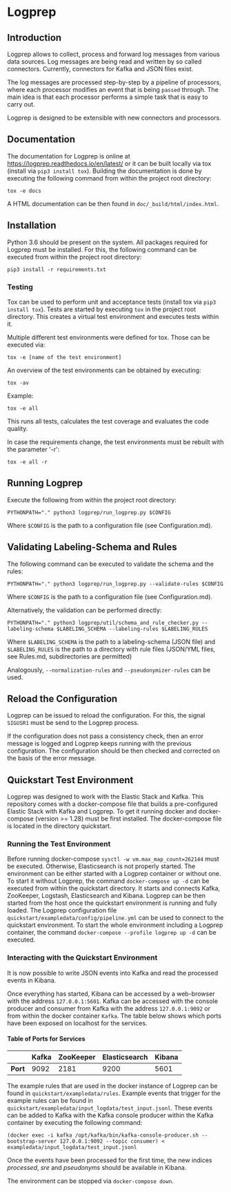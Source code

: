 # Logprep

## Introduction

Logprep allows to collect, process and forward log messages from various data sources.
Log messages are being read and written by so called connectors.
Currently, connectors for Kafka and JSON files exist.

The log messages are processed step-by-step by a pipeline of processors,
where each processor modifies an event that is being `passed` through.
The main idea is that each processor performs a simple task that is easy to carry out.

Logprep is designed to be extensible with new connectors and processors.

## Documentation

The documentation for Logprep is online at https://logprep.readthedocs.io/en/latest/ or it can be built locally via tox (install via `pip3 install tox`). 
Building the documentation is done by executing the following command from within the project root directory:

`tox -e docs`

A HTML documentation can be then found in `doc/_build/html/index.html`.

## Installation

Python 3.6 should be present on the system.
All packages required for Logprep must be installed.
For this, the following command can be executed from within the project root directory: 
  
`pip3 install -r requirements.txt`

### Testing

Tox can be used to perform unit and acceptance tests (install tox via `pip3 install tox`).
Tests are started by executing `tox` in the project root directory.
This creates a virtual test environment and executes tests within it.

Multiple different test environments were defined for tox.
Those can be executed via:

`tox -e [name of the test environment]`
 
An overview of the test environments can be obtained by executing:

`tox -av`

Example:

`tox -e all`

This runs all tests, calculates the test coverage and evaluates the code quality.

In case the requirements change, the test environments must be rebuilt with the parameter '-r':

`tox -e all -r`
 

## Running Logprep

Execute the following from within the project root directory: 

`PYTHONPATH="." python3 logprep/run_logprep.py $CONFIG`

Where `$CONFIG` is the path to a configuration file (see Configuration.md).

## Validating Labeling-Schema and Rules

The following command can be executed to validate the schema and the rules:

`PYTHONPATH="." python3 logprep/run_logprep.py --validate-rules $CONFIG`

Where `$CONFIG` is the path to a configuration file (see Configuration.md).

Alternatively, the validation can be performed directly:

`PYTHONPATH="." python3 logprep/util/schema_and_rule_checker.py --labeling-schema $LABELING_SCHEMA --labeling-rules $LABELING_RULES`

Where `$LABELING_SCHEMA` is the path to a labeling-schema (JSON file) and `$LABELING_RULES` is the path to a directory with rule files (JSON/YML files, see Rules.md, subdirectories are permitted)

Analogously, `--normalization-rules` and `--pseudonymizer-rules` can be used.



## Reload the Configuration

Logprep can be issued to reload the configuration. 
For this, the signal `SIGUSR1` must be send to the Logprep process.

If the configuration does not pass a consistency check, then an error message is logged and Logprep keeps running with the previous configuration.
The configuration should be then checked and corrected on the basis of the error message.


## Quickstart Test Environment

Logprep was designed to work with the Elastic Stack and Kafka.
This repository comes with a docker-compose file that builds a pre-configured Elastic Stack with Kafka and Logprep.
To get it running docker and docker-compose (version >= 1.28) must be first installed.
The docker-compose file is located in the directory quickstart.

### Running the Test Environment

Before running docker-compose `sysctl -w vm.max_map_count=262144` must be executed.
Otherwise, Elasticsearch is not properly started.
The environment can be either started with a Logprep container or without one.
To start it without Logprep, the command `docker-compose up -d` can be executed from within the quickstart directory.
It starts and connects Kafka, ZooKeeper, Logstash, Elasticsearch and Kibana.
Logprep can be then started from the host once the quickstart environment is running and fully loaded.
The Logprep configuration file `quickstart/exampledata/config/pipeline.yml` can be used to connect to the quickstart environment.
To start the whole environment including a Logprep container, the command `docker-compose --profile logprep up -d` can be executed.

### Interacting with the Quickstart Environment

It is now possible to write JSON events into Kafka and read the processed events in Kibana.

Once everything has started, Kibana can be accessed by a web-browser with the address `127.0.0.1:5601`.
Kafka can be accessed with the console producer and consumer from Kafka with the address `127.0.0.1:9092` or from within the docker container `Kafka`.
The table below shows which ports have been exposed on localhost for the services.

#### Table of Ports for Services

|          | Kafka | ZooKeeper | Elasticsearch | Kibana |
| ---      | ---   | ---       | ---           | ---    |
| **Port** | 9092  | 2181      | 9200          | 5601   |

The example rules that are used in the docker instance of Logprep can be found in `quickstart/exampledata/rules`.
Example events that trigger for the example rules can be found in `quickstart/exampledata/input_logdata/test_input.jsonl`.
These events can be added to Kafka with the Kafka console producer within the Kafka container by executing the following command:

`(docker exec -i kafka /opt/kafka/bin/kafka-console-producer.sh --bootstrap-server 127.0.0.1:9092 --topic consumer) < exampledata/input_logdata/test_input.jsonl`

Once the events have been processed for the first time, the new indices *processed*, *sre* and *pseudonyms* should be available in Kibana.

The environment can be stopped via `docker-compose down`.
